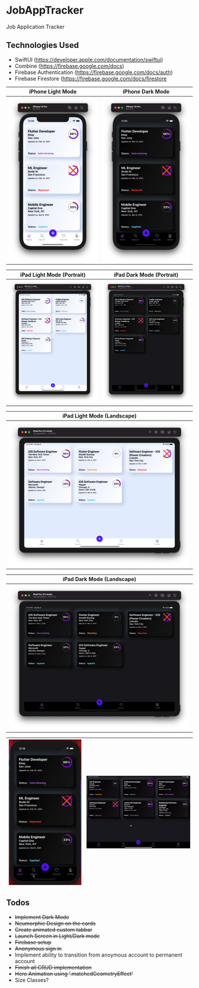 # JobAppTracker
Job Application Tracker

## Technologies Used
* SwiftUI (https://developer.apple.com/documentation/swiftui)
* Combine (https://firebase.google.com/docs)
* Firebase Authentication (https://firebase.google.com/docs/auth)
* Firebase Firestore (https://firebase.google.com/docs/firestore

| iPhone Light Mode | iPhone Dark Mode |
| --- | --- |
| ![iPhone 12 Pro Light Mode](images/iPhone12ProLightMode.png) | ![iPhone 12 Pro Dark Mode](images/iPhone12ProDarkMode.png) |

| iPad Light Mode (Portrait) | iPad Dark Mode (Portrait) |
| --- | --- |
| ![iPad Pro 2020 Portrait - Light](images/iPadPro2020LightPortrait.png) | ![iPad Pro 2020 Portrait - Dark](images/iPadPro2020DarkPortrait.png) |

| iPad Light Mode (Landscape) |
| --- | 
| ![iPad Pro 2020 Landscape - Light](images/iPadPro2020LightLandscape.png) | 

| iPad Dark Mode (Landscape) |
| --- | 
|![iPad Pro 2020 Landscape - Dark](images/iPadPro2020DarkLandscape.png) |

| ![](gifs/iphone.gif) | ![](gifs/ipad.gif) |
| --- | --- |




## Todos
* <strike> Implement Dark Mode </strike>
* <strike> Neumorphic Design on the cards </strike>
* <strike> Create animated custom tabbar </strike>
* <strike> Launch Screen in Light/Dark mode </strike>
* <strike> Firebase setup </strike>
* <strike> Anonymous sign in </strike>
* Implement ability to transition from anoymous account to permanent account
* <strike> Finish all CRUD implementation</strike>
* <strike> Hero Animation using '.matchedGeometryEffect' </strike> 
* Size Classes?

